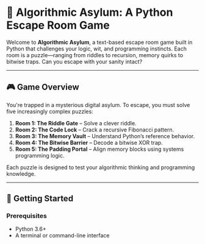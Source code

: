 # 🧠 Algorithmic Asylum: A Python Escape Room Game

Welcome to **Algorithmic Asylum**, a text-based escape room game built in Python that challenges your logic, wit, and programming instincts. Each room is a puzzle—ranging from riddles to recursion, memory quirks to bitwise traps. Can you escape with your sanity intact?

---

## 🎮 Game Overview

You're trapped in a mysterious digital asylum. To escape, you must solve five increasingly complex puzzles:

1. **Room 1: The Riddle Gate** – Solve a clever riddle.
2. **Room 2: The Code Lock** – Crack a recursive Fibonacci pattern.
3. **Room 3: The Memory Vault** – Understand Python’s reference behavior.
4. **Room 4: The Bitwise Barrier** – Decode a bitwise XOR trap.
5. **Room 5: The Padding Portal** – Align memory blocks using systems programming logic.

Each puzzle is designed to test your algorithmic thinking and programming knowledge.

---

## 🚀 Getting Started

### Prerequisites

- Python 3.6+
- A terminal or command-line interface
